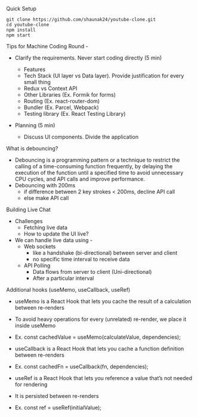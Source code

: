 Quick Setup

```
git clone https://github.com/shaunak24/youtube-clone.git
cd youtube-clone
npm install
npm start
```

Tips for Machine Coding Round -

- Clarify the requirements. Never start coding directly (5 min)

  - Features
  - Tech Stack (UI layer vs Data layer). Provide justification for every small thing
  - Redux vs Context API
  - Other Libraries (Ex. Formik for forms)
  - Routing (Ex. react-router-dom)
  - Bundler (Ex. Parcel, Webpack)
  - Testing library (Ex. React Testing Library)

- Planning (5 min)
  - Discuss UI components. Divide the application

What is debouncing?

- Debouncing is a programming pattern or a technique to restrict the calling of a time-consuming function frequently, by delaying the execution of the function until a specified time to avoid unnecessary CPU cycles, and API calls and improve performance.
- Debouncing with 200ms
  - if difference between 2 key strokes < 200ms, decline API call
  - else make API call

Building Live Chat

- Challenges
  - Fetching live data
  - How to update the UI live?
- We can handle live data using -
  - Web sockets
    - like a handshake (bi-directional) between server and client
    - no specific time interval to receive data
  - API Polling
    - Data flows from server to client (Uni-directional)
    - After a particular interval

Additional hooks (useMemo, useCallback, useRef)

- useMemo is a React Hook that lets you cache the result of a calculation between re-renders
- To avoid heavy operations for every (unrelated) re-render, we place it inside useMemo
- Ex. const cachedValue = useMemo(calculateValue, dependencies);

- useCallback is a React Hook that lets you cache a function definition between re-renders
- Ex. const cachedFn = useCallback(fn, dependencies);

- useRef is a React Hook that lets you reference a value that’s not needed for rendering
- It is persisted between re-renders
- Ex. const ref = useRef(initialValue);
